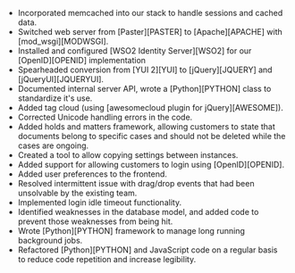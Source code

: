 * Incorporated memcached into our stack to handle sessions and cached data.
* Switched web server from [Paster][PASTER] to [Apache][APACHE] with [mod_wsgi][MODWSGI].
* Installed and configured [WSO2 Identity Server][WSO2] for our [OpenID][OPENID] implementation
* Spearheaded conversion from [YUI 2][YUI] to [jQuery][JQUERY] and [jQueryUI][JQUERYUI].
* Documented internal server API, wrote a [Python][PYTHON] class to standardize it's use.
* Added tag cloud (using [awesomecloud plugin for jQuery][AWESOME]).
* Corrected Unicode handling errors in the code.
* Added holds and matters framework, allowing customers to state that documents belong to specific cases and should not be deleted while the cases are ongoing.
* Created a tool to allow copying settings between instances.
* Added support for allowing customers to login using [OpenID][OPENID].
* Added user preferences to the frontend.
* Resolved intermittent issue with drag/drop events that had been unsolvable by the existing team.
* Implemented login idle timeout functionality.
* Identified weaknesses in the database model, and added code to prevent those weaknesses from being hit.
* Wrote [Python][PYTHON] framework to manage long running background jobs.
* Refactored [Python][PYTHON] and JavaScript code on a regular basis to reduce code repetition and increase legibility.

